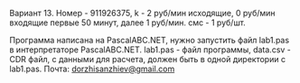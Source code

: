 Вариант 13.
Номер - 911926375, k - 2 руб/мин исходящие, 0 руб/мин входящие первые 50 минут, далее 1 руб/мин. смс - 1 руб/шт.

Программа написана на PascalABC.NET, нужно запустить файл lab1.pas в интерпретаторе PascalABC.NET. lab1.pas - файл программы, data.csv - CDR файл, с данными для расчета, должен быть в одной директории с lab1.pas.
Почта: dorzhisanzhiev@gmail.com
